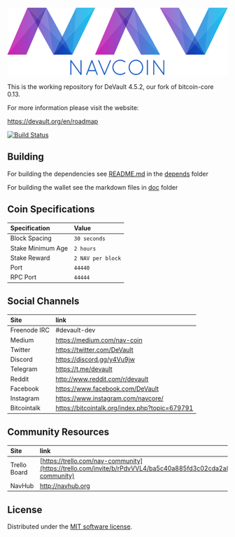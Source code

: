 ![DeVault](./img/logo-extended.png)

This is the working repository for DeVault 4.5.2, our fork of bitcoin-core 0.13.

For more information please visit the website:

 https://devault.org/en/roadmap 

[![Build Status](https://travis-ci.org/DeVault/devault-core.svg?branch=master)](https://travis-ci.org/DeVault/devault-core)

## Building

For building the dependencies see [README.md](depends/README.md) in the [depends](depends) folder

For building the wallet see the markdown files in [doc](doc) folder

## Coin Specifications

| Specification | Value |
|:-----------|:-----------|
| Block Spacing | `30 seconds` |
| Stake Minimum Age | `2 hours` |
 | Stake Reward | `2 NAV per block` | 
| Port | `44440` |
| RPC Port | `44444` |

## Social Channels

| Site | link |
|:-----------|:-----------|
| Freenode IRC | #devault-dev |
| Medium | https://medium.com/nav-coin |
| Twitter | https://twitter.com/DeVault |
| Discord | https://discord.gg/y4Vu9jw |
| Telegram | https://t.me/devault |
| Reddit | http://www.reddit.com/r/devault |
| Facebook | https://www.facebook.com/DeVault |
| Instagram | https://www.instagram.com/navcore/ |
| Bitcointalk | https://bitcointalk.org/index.php?topic=679791 |

## Community Resources

| Site         | link                                                                                                                    |
| :----------- | :---------------------------------------------------------------------------------------------------------------------- |
| Trello Board | [https://trello.com/nav-community](https://trello.com/invite/b/rPdvVVL4/ba5c40a885fd3c02cda2a8b406ff7124/nav-community) |
| NavHub       | http://navhub.org                                                                                                       |



License
---------------------
Distributed under the [MIT software license](http://www.opensource.org/licenses/mit-license.php).
